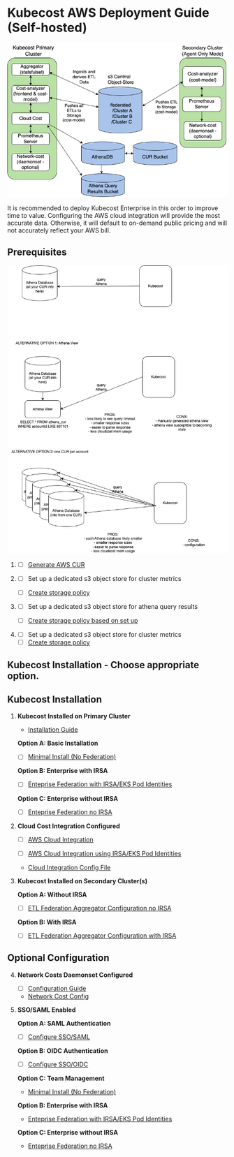 # Kubecost AWS Deployment Guide (Self-hosted)

![Kubecost Enterprise Federation Architecture](/assets/awskubecostv2-diagram.png)

It is recommended to deploy Kubecost Enterprise in this order to improve time to value. Configuring the AWS cloud integration will provide the most accurate data. Otherwise, it will default to on-demand public pricing and will not accurately reflect your AWS bill.

## Prerequisites
![Alternative CUR Integrations](/assets/cur-alternatives.png)


1. - [ ] [Generate AWS CUR](https://docs.aws.amazon.com/cur/latest/userguide/cur-create.html) 

2. - [ ] Set up a dedicated s3 object store for cluster metrics
   - [ ] [Create storage policy](/aws/aws-attach-roles/iam-kubecost-metrics-s3-policy.json)


2. - [ ] Set up a dedicated s3 object store for athena query results
   - [ ] [Create storage policy based on set up](/aws/aws-attach-roles)


3. - [ ] Set up a dedicated s3 object store for cluster metrics
   - [ ] [Create storage policy](/aws/aws-attach-roles/iam-kubecost-metrics-s3-policy.json)

## Kubecost Installation - Choose appropriate option.

## Kubecost Installation

1. **Kubecost Installed on Primary Cluster**  
   - [Installation Guide](https://www.ibm.com/docs/en/kubecost/self-hosted/2.x?topic=installation-kubecost-v2-installupgrade)  

   **Option A: Basic Installation**

   - [ ] [Minimal Install (No Federation)](/aws/aws-primary-minimal.yaml)

   **Option B: Enterprise with IRSA**
   - [ ] [Enteprise Federation with IRSA/EKS Pod Identities](/aws/aws-primary-federation-irsa.yaml)

   **Option C: Enterprise without IRSA**
   - [ ] [Enteprise Federation no IRSA](/aws/aws-primary-federation-no-irsa.yaml)

2. **Cloud Cost Integration Configured**  
   - [ ] [AWS Cloud Integration](https://www.ibm.com/docs/en/kubecost/self-hosted/2.x?topic=integrations-aws-cloud-billing-integration) 

   - [ ] [AWS Cloud Integration using IRSA/EKS Pod Identities](https://www.ibm.com/docs/en/kubecost/self-hosted/2.x?topic=integration-aws-cloud-using-irsaeks-pod-identities)

   - [Cloud Integration Config File](/aws/cloud-integration.json)

3. **Kubecost Installed on Secondary Cluster(s)**  
   
   **Option A: Without IRSA**
   - [ ] [ETL Federation Aggregator Configuration no IRSA](/aws/aws-secondary-no-irsa.yaml)

   **Option B: With IRSA**
   - [ ] [ETL Federation Aggregator Configuration with IRSA](/aws/aws-secondary-irsa.yaml)

## Optional Configuration
4. **Network Costs Daemonset Configured**  
   - [ ] [Configuration Guide](https://www.ibm.com/docs/en/kubecost/self-hosted/2.x?topic=configuration-network-cost)
  
   - [Network Cost Config](/aws/network-costs-enabled.yaml)

5. **SSO/SAML Enabled**
   
   **Option A: SAML Authentication**
   - [ ] [Configure SSO/SAML](https://www.ibm.com/docs/en/kubecost/self-hosted/2.x?topic=configuration-user-management-saml)

   **Option B: OIDC Authentication**
   - [ ] [Configure SSO/OIDC](https://www.ibm.com/docs/en/kubecost/self-hosted/2.x?topic=configuration-user-management-ssooidc)

   **Option C: Team Management**
   - [Minimal Install (No Federation)](/aws/aws-primary-minimal.yaml)

   **Option B: Enterprise with IRSA**
   - [Enteprise Federation with IRSA/EKS Pod Identities](/aws/aws-primary-federation-irsa.yaml)

   **Option C: Enterprise without IRSA**
   - [Enteprise Federation no IRSA](/aws/aws-primary-federation-no-irsa.yaml)
